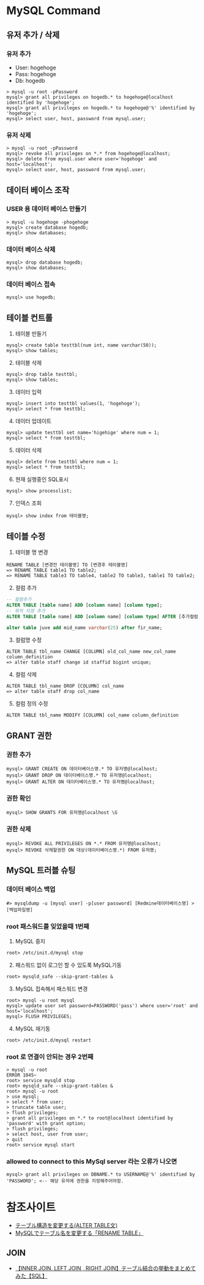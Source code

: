 # MySQL Command

## 유저 추가 / 삭제
### 유저 추가
* User: hogehoge
* Pass: hogehoge
* Db: hogedb
```
> mysql -u root -pPassword
mysql> grant all privileges on hogedb.* to hogehoge@localhost identified by 'hogehoge';
mysql> grant all privileges on hogedb.* to hogehoge@'%' identified by 'hogehoge';
mysql> select user, host, password from mysql.user;
```

### 유저 삭제
```
> mysql -u root -pPassword
mysql> revoke all privileges on *.* from hogehoge@localhost;
mysql> delete from mysql.user where user='hogehoge' and host='localhost';
mysql> select user, host, password from mysql.user;
```

## 데이터 베이스 조작
### USER 용 데이터 베이스 만들기
```
> mysql -u hogehoge -phogehoge
mysql> create database hogedb;
mysql> show databases;
```

### 데이터 베이스 삭제
```
mysql> drop database hogedb;
mysql> show databases;
```

### 데이터 베이스 접속
```
mysql> use hogedb;
```

## 테이블 컨트롤
1. 테이블 만들기
```
mysql> create table testtbl(num int, name varchar(50));
mysql> show tables;
```

2. 테이블 삭제
```
mysql> drop table testtbl;
mysql> show tables;
```

3. 데이터 입력
```
mysql> insert into testtbl values(1, 'hogehoge');
mysql> select * from testtbl;
```
4. 데이터 업데이트
```
mysql> update testtbl set name='higehige' where num = 1;
mysql> select * from testtbl;
```

5. 데이터 삭제
```
mysql> delete from testtbl where num = 1;
mysql> select * from testtbl;
```

6. 현재 실행중인 SQL표시
```
mysql> show processlist;
```

7. 인덱스 조회
```
mysql> show index from 테이블명;
```

## 테이블 수정
1. 테이블 명 변경
```
RENAME TABLE [변경전 테이블명] TO [변경후 테이블명]
=> RENAME TABLE table1 TO table2;
=> RENAME TABLE table3 TO table4, table2 TO table3, table1 TO table2;
```

2. 컬럼 추가
```sql
-- 컬럼추가
ALTER TABLE [table name] ADD [column name] [column type];
-- 위치 지정 추가
ALTER TABLE [table name] ADD [column name] [column type] AFTER [추가컬럼 바로 앞의 컬럼명지정];

alter table juve add mid_name varchar(25) after fir_name;
```

3. 컬럼명 수정
```
ALTER TABLE tbl_name CHANGE [COLUMN] old_col_name new_col_name column_definition
=> alter table staff change id staffid bigint unique;
```

4. 컬럼 삭제
```
ALTER TABLE tbl_name DROP [COLUMN] col_name
=> alter table staff drop col_name
```

5. 컬럼 정의 수정
```
ALTER TABLE tbl_name MODIFY [COLUMN] col_name column_definition
```

## GRANT 권한
### 권한 추가
```
mysql> GRANT CREATE ON 데이터베이스명.* TO 유저명@localhost;
mysql> GRANT DROP ON 데이터베이스명.* TO 유저명@localhost;
mysql> GRANT ALTER ON 데이터베이스명.* TO 유저명@localhost;
```

### 권한 확인
```
mysql> SHOW GRANTS FOR 유저명@localhost \G
```

### 권한 삭제
```
mysql> REVOKE ALL PRIVILEGES ON *.* FROM 유저명@localhost;
mysql> REVOKE 삭제할권한 ON 대상(데이터베이스명.*) FROM 유저명;
```

## MySQL 트러블 슈팅
### 데이터 베이스 백업
```
#> mysqldump -u [mysql user] -p[user password] [Redmine데이터베이스명] > [백업파일명]
```

### root 패스워드를 잊었을때 1번째
1. MySQL 중지
```
root> /etc/init.d/mysql stop
```

2. 패스워드 없이 로그인 할 수 있도록 MySQL기동
```
root> mysqld_safe --skip-grant-tables &
```

3. MySQL 접속해서 패스워드 변경
```
root> mysql -u root mysql
mysql> update user set password=PASSWORD('pass') where user='root' and host='localhost';
mysql> FLUSH PRIVILEGES;
```

4. MySQL 재기동
```
root> /etc/init.d/mysql restart
```

### root 로 연결이 안되는 경우 2번째
```
> mysql -u root
ERROR 1045~
root> service mysqld stop
root> mysqld_safe --skip-grant-tables &
root> mysql -u root
> use mysql;
> select * from user;
> truncate table user;
> flush privileges;
> grant all privileges on *.* to root@localhost identified by 'password' with grant option;
> flush privileges;
> select host, user from user;
> quit
root> service mysql start
```

### allowed to connect to this MySql server 라는 오류가 나오면
```
mysql> grant all privileges on DBNAME.* to USERNAME@'%' identified by 'PASSWORD'; <-- 해당 유저에 권한을 지정해주어야함.
```
# 참조사이트
- [テーブル構造を変更する(ALTER TABLE文)](https://www.dbonline.jp/mysql/table/index18.html)
- [MySQLでテーブル名を変更する「RENAME TABLE」](https://uxmilk.jp/50822)
## JOIN
- [【INNER JOIN, LEFT JOIN , RIGHT JOIN】テーブル結合の挙動をまとめてみた【SQL】](https://qiita.com/ngron/items/db4947fb0551f21321c0)